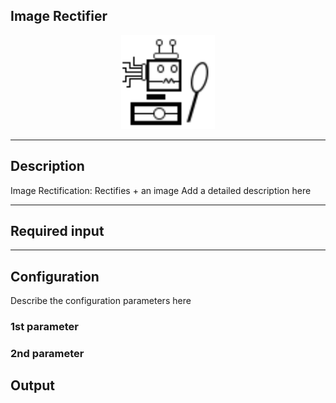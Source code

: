 ## Image Rectifier

<p align="center"> 
    <img src="icon.png" width="150px;" class="pe-image-documentation"/>
</p>

***

## Description

Image Rectification: Rectifies  + an image
Add a detailed description here

***

## Required input


***

## Configuration

Describe the configuration parameters here

### 1st parameter


### 2nd parameter

## Output